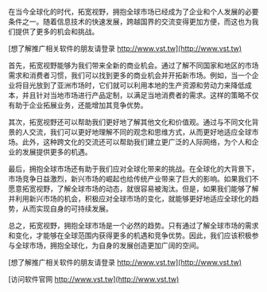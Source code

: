 在当今全球化的时代，拓宽视野，拥抱全球市场已经成为了企业和个人发展的必要条件之一。随着信息技术的快速发展，跨越国界的交流变得更加方便，而这也为我们提供了更多的机会和挑战。

[想了解推广相关软件的朋友请登录 http://www.vst.tw](http://www.vst.tw)

首先，拓宽视野能够为我们带来全新的商业机会。通过了解不同国家和地区的市场需求和消费者习惯，我们可以找到更多的商业机会并开拓新市场。例如，当一个企业将目光放到了亚洲市场时，它们就可以利用本地的生产资源和劳动力来降低成本，并且针对当地市场进行产品定制，以满足当地消费者的需求。这样的策略不仅有助于企业拓展业务，还能增加其竞争优势。

其次，拓宽视野还可以帮助我们更好地了解其他文化和价值观。通过与不同文化背景的人交流，我们可以更好地理解不同的观念和思维方式，从而更好地适应全球市场。此外，这种跨文化的交流还可以帮助我们建立更广泛的人际网络，为个人和企业的发展提供更多的机遇。

最后，拥抱全球市场还有助于我们应对全球化带来的挑战。在全球化的大背景下，市场竞争日益激烈，新兴市场的崛起也给传统产业带来了巨大的影响。如果我们不愿意拓宽视野，了解全球市场的动态，就很容易被淘汰。但是，如果我们能够了解并利用新兴市场的机会，积极应对全球市场的变化，就能够更好地适应全球化的趋势，从而实现自身的可持续发展。

总之，拓宽视野，拥抱全球市场是一个必然的趋势。只有通过了解全球市场的需求和变化，才能够在全球范围内获得更多的机遇和竞争优势。因此，我们应该积极参与全球市场，拥抱全球化，为自身的发展创造更加广阔的空间。

[想了解推广相关软件的朋友请登录 http://www.vst.tw](http://www.vst.tw)


[访问软件官网 http://www.vst.tw](http://www.vst.tw)
